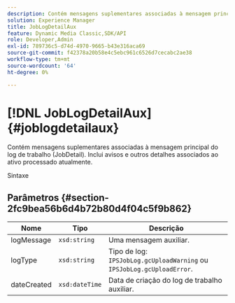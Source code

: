 ```yaml
---
description: Contém mensagens suplementares associadas à mensagem principal do log de trabalho (JobDetail). Inclui avisos e outros detalhes associados ao ativo processado atualmente.
solution: Experience Manager
title: JobLogDetailAux
feature: Dynamic Media Classic,SDK/API
role: Developer,Admin
exl-id: 789736c5-d74d-4970-9665-b43e316aca69
source-git-commit: f42378a20b58e4c5ebc961c6526d7cecabc2ae38
workflow-type: tm+mt
source-wordcount: '64'
ht-degree: 0%

---
```


# [!DNL JobLogDetailAux]{#joblogdetailaux}

Contém mensagens suplementares associadas à mensagem principal do log de trabalho (JobDetail). Inclui avisos e outros detalhes associados ao ativo processado atualmente.

Sintaxe

## Parâmetros {#section-2fc9bea56b6d4b72b80d4f04c5f9b862}

| Nome | Tipo | Descrição |
|---|---|---|
| logMessage | `xsd:string` | Uma mensagem auxiliar. |
| logType | `xsd:string` | Tipo de log: `IPSJobLog.gcUploadWarning` ou `IPSJobLog.gcUploadError`. |
| dateCreated | `xsd:dateTime` | Data de criação do log de trabalho auxiliar. |
